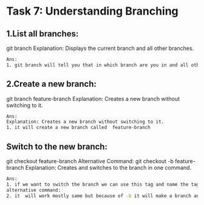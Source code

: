 # **Task 7: Understanding Branching**
## **1.List all branches:**

git branch
Explanation: Displays the current branch and all other branches.
```bash
Ans: 
1. git branch will tell you that in which branch are you in and all other branches
```
## **2.Create a new branch:**

git branch feature-branch
Explanation: Creates a new branch without switching to it.

```bash
Ans:
Explanation: Creates a new branch without switching to it.
1. it will create a new branch called  feature-branch
```
## **Switch to the new branch:**
git checkout feature-branch
Alternative Command:
git checkout -b feature-branch
Explanation: Creates and switches to the branch in one command.
```bash
Ans:
1. if we want to switch the branch we can use this tag and name the tag where we want to go
alternative command:
2. it  will work mostly same but because of -b it will make a branch and also shift that branch
```

